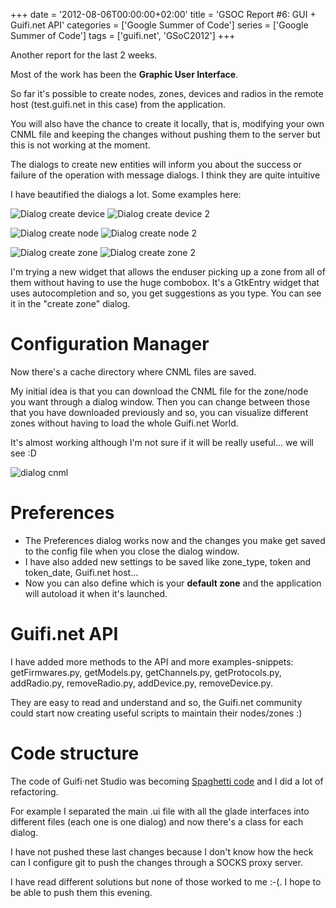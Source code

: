 +++
date = '2012-08-06T00:00:00+02:00'
title = 'GSOC Report #6: GUI + Guifi.net API'
categories = ['Google Summer of Code']
series = ['Google Summer of Code']
tags = ['guifi.net', 'GSoC2012']
+++

Another report for the last 2 weeks.

Most of the work has been the **Graphic User Interface**.

So far it's possible to create nodes, zones, devices and radios in the remote host (test.guifi.net in this case) from the application.

You will also have the chance to create it locally, that is, modifying your own CNML file and keeping the changes without pushing them to the server but this is not working at the moment.

The dialogs to create new entities will inform you about the success or failure of the operation with message dialogs. I think they are quite intuitive

I have beautified the dialogs a lot. Some examples here:

![Dialog create device](/img/pantallazos/guifinetstudio/dialog_createdevice.png)
![Dialog create device 2](/img/pantallazos/guifinetstudio/dialog_createdevice2.png)

![Dialog create node](/img/pantallazos/guifinetstudio/dialog_createnode.png)
![Dialog create node 2](/img/pantallazos/guifinetstudio/dialog_createnode2.png)

![Dialog create zone](/img/pantallazos/guifinetstudio/dialog_createzone.png)
![Dialog create zone 2](/img/pantallazos/guifinetstudio/dialog_createzone2.png)

I'm trying a new widget that allows the enduser picking up a zone from all of them without having to use the huge combobox. It's a GtkEntry widget that uses autocompletion and so, you get suggestions as you type. You can see it in the "create zone" dialog.

# Configuration Manager

Now there's a cache directory where CNML files are saved.

My initial idea is that you can download the CNML file for the zone/node you want through a dialog window. Then you can change between those that you have downloaded previously and so, you can visualize different zones without having to load the whole Guifi.net World.

It's almost working although I'm not sure if it will be really useful... we will see :D

![dialog cnml](/img/pantallazos/guifinetstudio/dialog_cnml.png)

# Preferences

* The Preferences dialog works now and the changes you make get saved to the config file when you close the dialog window.
* I have also added new settings to be saved like zone_type, token and token_date, Guifi.net host...
* Now you can also define which is your **default zone** and the application will autoload it when it's launched.

# Guifi.net API

I have added more methods to the API and more examples-snippets: getFirmwares.py, getModels.py, getChannels.py, getProtocols.py, addRadio.py, removeRadio.py, addDevice.py, removeDevice.py.

They are easy to read and understand and so, the Guifi.net community could start now creating useful scripts to maintain their nodes/zones :)

# Code structure

The code of Guifi·net Studio was becoming [Spaghetti code](https://en.wikipedia.org/wiki/Spaghetti_code) and I did a lot of refactoring.

For example I separated the main .ui file with all the glade interfaces into different files (each one is one dialog) and now there's a class for each dialog.

I have not pushed these last changes because I don't know how the heck can I configure git to push the changes through a SOCKS proxy server.

I have read different solutions but none of those worked to me :-(. I hope to be able to push them this evening.
